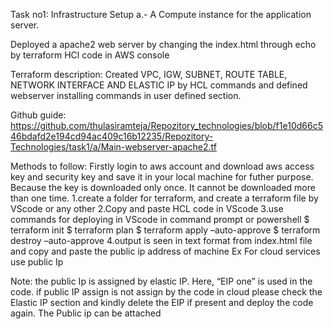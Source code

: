 Task no1: Infrastructure Setup
a.- A Compute instance for the application server.

Deployed a apache2 web server by changing the index.html through echo by terraform HCl code in AWS console


Terraform description:
Created VPC, IGW, SUBNET, ROUTE TABLE, NETWORK INTERFACE AND ELASTIC IP by HCL commands and defined webserver installing commands in user defined section.


Github guide:
https://github.com/thulasiramteja/Repozitory_technologies/blob/f1e10d66c546bdafd2e194cd94ac409c16b12235/Repozitory-Technologies/task1/a/Main-webserver-apache2.tf

Methods to follow:
Firstly login to aws account and download aws access key and security key and save it in your local machine for futher purpose.
Because the key is downloaded only once. It cannot be downloaded more than one time.
1.create a folder for terraform, and create a terraform file by VScode or any other
2.Copy and paste HCL code in VScode
3.use commands for deploying in VScode in command prompt or powershell
$ terraform init
$ terraform plan
$ terraform apply –auto-approve
$ terraform destroy –auto-approve
4.output is seen in text format from index.html file and copy and paste the public ip address of machine
Ex For cloud services use public Ip



Note: the public Ip is assigned by elastic IP. Here, “EIP one” is used in the code. if public IP assign is not assign by the code in cloud please check the Elastic IP section and kindly delete the EIP if present and deploy the code again. The Public ip can be attached
